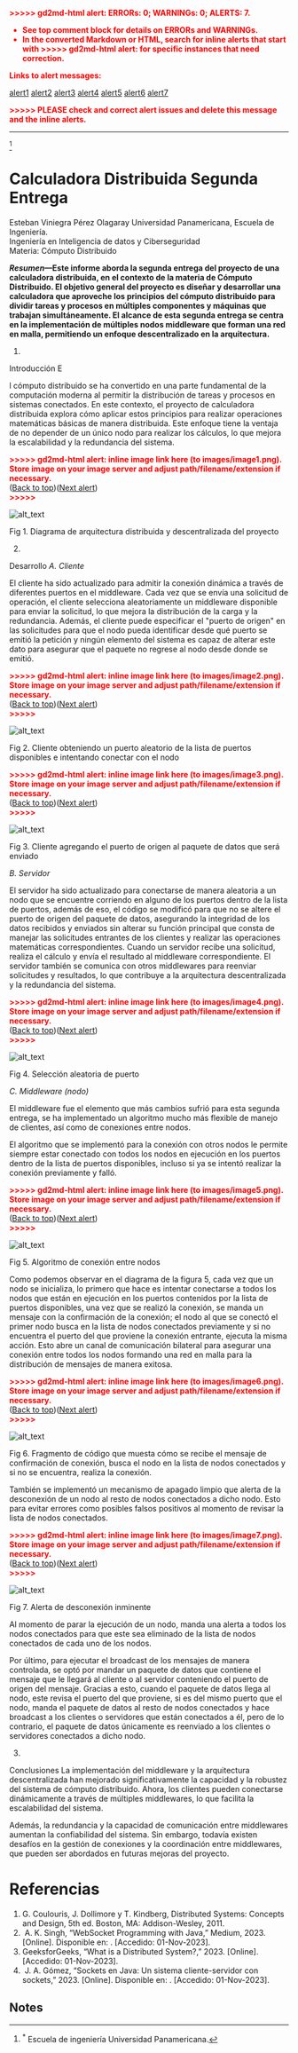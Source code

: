 <!-- Output copied to clipboard! -->

<!-----

You have some errors, warnings, or alerts. If you are using reckless mode, turn it off to see inline alerts.
* ERRORs: 0
* WARNINGs: 0
* ALERTS: 7

Conversion time: 1.173 seconds.


Using this Markdown file:

1. Paste this output into your source file.
2. See the notes and action items below regarding this conversion run.
3. Check the rendered output (headings, lists, code blocks, tables) for proper
   formatting and use a linkchecker before you publish this page.

Conversion notes:

* Docs to Markdown version 1.0β34
* Mon Nov 06 2023 15:22:33 GMT-0800 (PST)
* Source doc: Documento Segunda Entrega Esteban Viniegra
* This document has images: check for >>>>>  gd2md-html alert:  inline image link in generated source and store images to your server. NOTE: Images in exported zip file from Google Docs may not appear in  the same order as they do in your doc. Please check the images!

----->


<p style="color: red; font-weight: bold">>>>>>  gd2md-html alert:  ERRORs: 0; WARNINGs: 0; ALERTS: 7.</p>
<ul style="color: red; font-weight: bold"><li>See top comment block for details on ERRORs and WARNINGs. <li>In the converted Markdown or HTML, search for inline alerts that start with >>>>>  gd2md-html alert:  for specific instances that need correction.</ul>

<p style="color: red; font-weight: bold">Links to alert messages:</p><a href="#gdcalert1">alert1</a>
<a href="#gdcalert2">alert2</a>
<a href="#gdcalert3">alert3</a>
<a href="#gdcalert4">alert4</a>
<a href="#gdcalert5">alert5</a>
<a href="#gdcalert6">alert6</a>
<a href="#gdcalert7">alert7</a>

<p style="color: red; font-weight: bold">>>>>> PLEASE check and correct alert issues and delete this message and the inline alerts.<hr></p>


[^1] 


# Calculadora Distribuida Segunda Entrega

Esteban Viniegra Pérez Olagaray Universidad Panamericana, Escuela de Ingeniería.  \
Ingeniería en Inteligencia de datos y Ciberseguridad \
Materia: Cómputo Distribuido

**_Resumen_—Este informe aborda la segunda entrega del proyecto de una calculadora distribuida, en el contexto de la materia de Cómputo Distribuido. El objetivo general del proyecto es diseñar y desarrollar una calculadora que aproveche los principios del cómputo distribuido para dividir tareas y procesos en múltiples componentes y máquinas que trabajan simultáneamente. El alcance de esta segunda entrega se centra en la implementación de múltiples nodos middleware que forman una red en malla, permitiendo un enfoque descentralizado en la arquitectura.**



1. 
Introducción
E

l cómputo distribuido se ha convertido en una parte fundamental de la computación moderna al permitir la distribución de tareas y procesos en sistemas conectados. En este contexto, el proyecto de calculadora distribuida explora cómo aplicar estos principios para realizar operaciones matemáticas básicas de manera distribuida. Este enfoque tiene la ventaja de no depender de un único nodo para realizar los cálculos, lo que mejora la escalabilidad y la redundancia del sistema.



<p id="gdcalert1" ><span style="color: red; font-weight: bold">>>>>>  gd2md-html alert: inline image link here (to images/image1.png). Store image on your image server and adjust path/filename/extension if necessary. </span><br>(<a href="#">Back to top</a>)(<a href="#gdcalert2">Next alert</a>)<br><span style="color: red; font-weight: bold">>>>>> </span></p>


![alt_text](images/image1.png "image_tooltip")


Fig 1. Diagrama de arquitectura distribuida y descentralizada del proyecto



2. 
Desarrollo
_A.		 Cliente_

El cliente ha sido actualizado para admitir la conexión dinámica a través de diferentes puertos en el middleware. Cada vez que se envía una solicitud de operación, el cliente selecciona aleatoriamente un middleware disponible para enviar la solicitud, lo que mejora la distribución de la carga y la redundancia. Además, el cliente puede especificar el "puerto de origen" en las solicitudes para que el nodo pueda identificar desde qué puerto se emitió la petición y ningún elemento del sistema es capaz de alterar este dato para asegurar que el paquete no regrese al nodo desde donde se emitió.



<p id="gdcalert2" ><span style="color: red; font-weight: bold">>>>>>  gd2md-html alert: inline image link here (to images/image2.png). Store image on your image server and adjust path/filename/extension if necessary. </span><br>(<a href="#">Back to top</a>)(<a href="#gdcalert3">Next alert</a>)<br><span style="color: red; font-weight: bold">>>>>> </span></p>


![alt_text](images/image2.png "image_tooltip")


Fig 2. Cliente obteniendo un puerto aleatorio de la lista de puertos disponibles e intentando conectar con el nodo



<p id="gdcalert3" ><span style="color: red; font-weight: bold">>>>>>  gd2md-html alert: inline image link here (to images/image3.png). Store image on your image server and adjust path/filename/extension if necessary. </span><br>(<a href="#">Back to top</a>)(<a href="#gdcalert4">Next alert</a>)<br><span style="color: red; font-weight: bold">>>>>> </span></p>


![alt_text](images/image3.png "image_tooltip")


Fig 3. Cliente agregando el puerto de origen al paquete de datos que será enviado

_B.		Servidor_

El servidor ha sido actualizado para conectarse de manera aleatoria a un nodo que se encuentre corriendo en alguno de los puertos dentro de la lista de puertos, además de eso, el código se modificó para que no se altere el puerto de origen del paquete de datos, asegurando la integridad de los datos recibidos y enviados sin alterar su función principal que consta de manejar las solicitudes entrantes de los clientes y realizar las operaciones matemáticas correspondientes. Cuando un servidor recibe una solicitud, realiza el cálculo y envía el resultado al middleware correspondiente. El servidor también se comunica con otros middlewares para reenviar solicitudes y resultados, lo que contribuye a la arquitectura descentralizada y la redundancia del sistema.



<p id="gdcalert4" ><span style="color: red; font-weight: bold">>>>>>  gd2md-html alert: inline image link here (to images/image4.png). Store image on your image server and adjust path/filename/extension if necessary. </span><br>(<a href="#">Back to top</a>)(<a href="#gdcalert5">Next alert</a>)<br><span style="color: red; font-weight: bold">>>>>> </span></p>


![alt_text](images/image4.png "image_tooltip")


Fig 4. Selección aleatoria de puerto

_C.		Middleware (nodo)_

El middleware fue el elemento que más cambios sufrió para esta segunda entrega, se ha implementado un algoritmo mucho más flexible de manejo de clientes, así como de conexiones entre nodos.

El algoritmo que se implementó para la conexión con otros nodos le permite siempre estar conectado con todos los nodos en ejecución en los puertos dentro de la lista de puertos disponibles, incluso si ya se intentó realizar la conexión previamente y falló.



<p id="gdcalert5" ><span style="color: red; font-weight: bold">>>>>>  gd2md-html alert: inline image link here (to images/image5.png). Store image on your image server and adjust path/filename/extension if necessary. </span><br>(<a href="#">Back to top</a>)(<a href="#gdcalert6">Next alert</a>)<br><span style="color: red; font-weight: bold">>>>>> </span></p>


![alt_text](images/image5.png "image_tooltip")


Fig 5. Algoritmo de conexión entre nodos

Como podemos observar en el diagrama de la figura 5, cada vez que un nodo se inicializa, lo primero que hace es intentar conectarse a todos los nodos que están en ejecución en los puertos contenidos por la lista de puertos disponibles, una vez que se realizó la conexión, se manda un mensaje con la confirmación de la conexión; el nodo al que se conectó el primer nodo busca en la lista de nodos conectados previamente y si no encuentra el puerto del que proviene la conexión entrante, ejecuta la misma acción. Esto abre un canal de comunicación bilateral para asegurar una conexión entre todos los nodos formando una red en malla para la distribución de mensajes de manera exitosa. 



<p id="gdcalert6" ><span style="color: red; font-weight: bold">>>>>>  gd2md-html alert: inline image link here (to images/image6.png). Store image on your image server and adjust path/filename/extension if necessary. </span><br>(<a href="#">Back to top</a>)(<a href="#gdcalert7">Next alert</a>)<br><span style="color: red; font-weight: bold">>>>>> </span></p>


![alt_text](images/image6.png "image_tooltip")


Fig 6. Fragmento de código que muesta cómo se recibe el mensaje de confirmación de conexión, busca el nodo en la lista de nodos conectados y si no se encuentra, realiza la conexión.

También se implementó un mecanismo de apagado limpio que alerta de la desconexión de un nodo al resto de nodos conectados a dicho nodo. Esto para evitar errores como posibles falsos positivos al momento de revisar la lista de nodos conectados.



<p id="gdcalert7" ><span style="color: red; font-weight: bold">>>>>>  gd2md-html alert: inline image link here (to images/image7.png). Store image on your image server and adjust path/filename/extension if necessary. </span><br>(<a href="#">Back to top</a>)(<a href="#gdcalert8">Next alert</a>)<br><span style="color: red; font-weight: bold">>>>>> </span></p>


![alt_text](images/image7.png "image_tooltip")


Fig 7. Alerta de desconexión inminente

Al momento de parar la ejecución de un nodo, manda una alerta a todos los nodos conectados para que este sea eliminado de la lista de nodos conectados de cada uno de los nodos.

Por último, para ejecutar el broadcast de los mensajes de manera controlada, se optó por mandar un paquete de datos que contiene el mensaje que le llegará al cliente o al servidor conteniendo el puerto de origen del mensaje. Gracias a esto, cuando el paquete de datos llega al nodo, este revisa el puerto del que proviene, si es del mismo puerto que el nodo, manda el paquete de datos al resto de nodos conectados y hace broadcast a los clientes o servidores que están conectados a él, pero de lo contrario, el paquete de datos únicamente es reenviado a los clientes o servidores conectados a dicho nodo.



3. 
Conclusiones
La implementación del middleware y la arquitectura descentralizada han mejorado significativamente la capacidad y la robustez del sistema de cómputo distribuido. Ahora, los clientes pueden conectarse dinámicamente a través de múltiples middlewares, lo que facilita la escalabilidad del sistema. 

Además, la redundancia y la capacidad de comunicación entre middlewares aumentan la confiabilidad del sistema. Sin embargo, todavía existen desafíos en la gestión de conexiones y la coordinación entre middlewares, que pueden ser abordados en futuras mejoras del proyecto.


# Referencias



1. G. Coulouris, J. Dollimore y T. Kindberg, Distributed Systems: Concepts and Design, 5th ed. Boston, MA: Addison-Wesley, 2011.
2.  A. K. Singh, “WebSocket Programming with Java,” Medium, 2023. [Online]. Disponible en: . [Accedido: 01-Nov-2023].
3. GeeksforGeeks, “What is a Distributed System?,” 2023. [Online]. [Accedido: 01-Nov-2023].
4.  J. A. Gómez, “Sockets en Java: Un sistema cliente-servidor con sockets,” 2023. [Online]. Disponible en: . [Accedido: 01-Nov-2023].

<!-- Footnotes themselves at the bottom. -->
## Notes

[^1]:
    <sup>*</sup> Escuela de ingeniería Universidad Panamericana.
